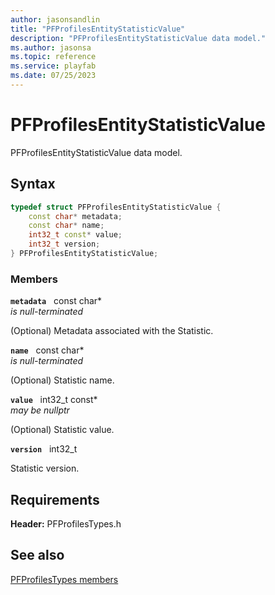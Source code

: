```yaml
---
author: jasonsandlin
title: "PFProfilesEntityStatisticValue"
description: "PFProfilesEntityStatisticValue data model."
ms.author: jasonsa
ms.topic: reference
ms.service: playfab
ms.date: 07/25/2023
---
```


# PFProfilesEntityStatisticValue  

PFProfilesEntityStatisticValue data model.  

## Syntax  
  
```cpp
typedef struct PFProfilesEntityStatisticValue {  
    const char* metadata;  
    const char* name;  
    int32_t const* value;  
    int32_t version;  
} PFProfilesEntityStatisticValue;  
```
  
### Members  
  
**`metadata`** &nbsp; const char*  
*is null-terminated*  
  
(Optional) Metadata associated with the Statistic.
  
**`name`** &nbsp; const char*  
*is null-terminated*  
  
(Optional) Statistic name.
  
**`value`** &nbsp; int32_t const*  
*may be nullptr*  
  
(Optional) Statistic value.
  
**`version`** &nbsp; int32_t  
  
Statistic version.
  
  
## Requirements  
  
**Header:** PFProfilesTypes.h
  
## See also  
[PFProfilesTypes members](../pfprofilestypes_members.md)  

  
  
